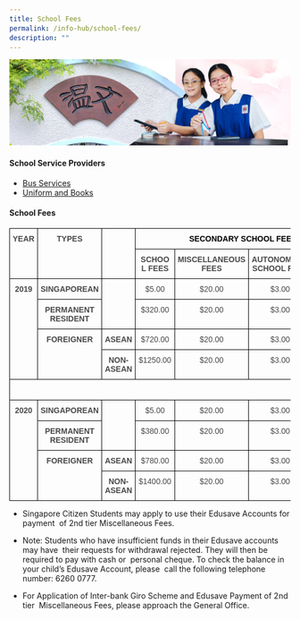 ```yaml
---
title: School Fees
permalink: /info-hub/school-fees/
description: ""
---
```


![](/images/01%20Banner%20Photos/06%20subpage%20infohub.jpg)

#### **School Service Providers** 

*   [Bus Services](/info-hub/Bus-Services/)
*   [Uniform and Books](https://chijstnicholasgirls.moe.edu.sg/secondary/secondary-info-hub/uniform-and-books)

#### **School Fees** 

<style type="text/css">
.tg  {border-collapse:collapse;border-spacing:0;}
.tg td{border-color:black;border-style:solid;border-width:1px;font-family:Arial, sans-serif;font-size:14px;
  overflow:hidden;padding:10px 5px;word-break:normal;}
.tg th{border-color:black;border-style:solid;border-width:1px;font-family:Arial, sans-serif;font-size:14px;
  font-weight:normal;overflow:hidden;padding:10px 5px;word-break:normal;}
.tg .tg-rkeh{color:#494949;font-weight:bold;text-align:center;vertical-align:top}
.tg .tg-e1iy{color:#494949;text-align:center;vertical-align:top}
</style>
<table class="tg">
<thead>
  <tr>
    <th class="tg-rkeh" rowspan="2">YEAR</th>
    <th class="tg-rkeh" rowspan="2">TYPES</th>
    <th class="tg-rkeh" rowspan="2"> <br></th>
    <th class="tg-rkeh" colspan="4"><span style="color:black">SECONDARY SCHOOL FEES</span></th>
  </tr>
  <tr>
    <th class="tg-rkeh">SCHOOL FEES</th>
    <th class="tg-rkeh">MISCELLANEOUS FEES</th>
    <th class="tg-rkeh">AUTONOMOUS SCHOOL FEES</th>
    <th class="tg-rkeh">TOTAL</th>
  </tr>
</thead>
<tbody>
  <tr>
    <td class="tg-rkeh" rowspan="4">2019</td>
    <td class="tg-rkeh">SINGAPOREAN</td>
    <td class="tg-e1iy" rowspan="2"> <br></td>
    <td class="tg-e1iy">$5.00</td>
    <td class="tg-e1iy">$20.00</td>
    <td class="tg-e1iy">$3.00</td>
    <td class="tg-e1iy">$28.00</td>
  </tr>
  <tr>
    <td class="tg-rkeh">PERMANENT RESIDENT</td>
    <td class="tg-e1iy">$320.00</td>
    <td class="tg-e1iy">$20.00</td>
    <td class="tg-e1iy">$3.00</td>
    <td class="tg-e1iy">$343.00</td>
  </tr>
  <tr>
    <td class="tg-rkeh" rowspan="2">FOREIGNER</td>
    <td class="tg-rkeh">ASEAN</td>
    <td class="tg-e1iy">$720.00</td>
    <td class="tg-e1iy">$20.00</td>
    <td class="tg-e1iy">$3.00</td>
    <td class="tg-e1iy">$743.00</td>
  </tr>
  <tr>
    <td class="tg-rkeh">NON-ASEAN</td>
    <td class="tg-e1iy">$1250.00</td>
    <td class="tg-e1iy">$20.00</td>
    <td class="tg-e1iy">$3.00</td>
    <td class="tg-e1iy">$1273.00</td>
  </tr>
  <tr>
    <td class="tg-e1iy" colspan="7"> &nbsp;&nbsp;&nbsp;&nbsp;&nbsp;&nbsp;</td>
  </tr>
  <tr>
    <td class="tg-rkeh" rowspan="4">2020</td>
    <td class="tg-rkeh">SINGAPOREAN</td>
    <td class="tg-e1iy" rowspan="2"> <br></td>
    <td class="tg-e1iy">$5.00</td>
    <td class="tg-e1iy">$20.00</td>
    <td class="tg-e1iy">$3.00</td>
    <td class="tg-e1iy">$28.00</td>
  </tr>
  <tr>
    <td class="tg-rkeh">PERMANENT RESIDENT</td>
    <td class="tg-e1iy">$380.00</td>
    <td class="tg-e1iy">$20.00</td>
    <td class="tg-e1iy">$3.00</td>
    <td class="tg-e1iy">$403.00</td>
  </tr>
  <tr>
    <td class="tg-rkeh" rowspan="2">FOREIGNER</td>
    <td class="tg-rkeh">ASEAN</td>
    <td class="tg-e1iy">$780.00</td>
    <td class="tg-e1iy">$20.00</td>
    <td class="tg-e1iy">$3.00</td>
    <td class="tg-e1iy">$803.00</td>
  </tr>
  <tr>
    <td class="tg-rkeh">NON-ASEAN</td>
    <td class="tg-e1iy">$1400.00</td>
    <td class="tg-e1iy">$20.00</td>
    <td class="tg-e1iy">$3.00</td>
    <td class="tg-e1iy">$1423.00</td>
  </tr>
</tbody>
</table>


*   Singapore Citizen Students may apply to use their Edusave Accounts for payment  of 2nd tier Miscellaneous Fees.

*   Note: Students who have insufficient funds in their Edusave accounts may have  their requests for withdrawal rejected. They will then be required to pay with cash or  personal cheque. To check the balance in your child’s Edusave Account, please  call the following telephone number: 6260 0777.

*   For Application of Inter-bank Giro Scheme and Edusave Payment of 2nd tier  Miscellaneous Fees, please approach the General Office.
